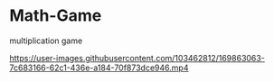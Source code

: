 # Math-Game
 multiplication game


https://user-images.githubusercontent.com/103462812/169863063-7c683166-62c1-436e-a184-70f873dce946.mp4
